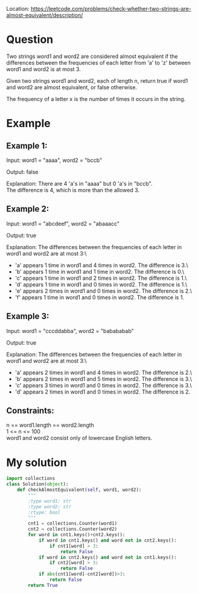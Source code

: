 Location: https://leetcode.com/problems/check-whether-two-strings-are-almost-equivalent/description/
# Question
Two strings word1 and word2 are considered almost equivalent if the differences between the frequencies of each letter from 'a' to 'z' between word1 and word2 is at most 3.

Given two strings word1 and word2, each of length n, return true if word1 and word2 are almost equivalent, or false otherwise.

The frequency of a letter x is the number of times it occurs in the string.
 
# Example

## Example 1:

Input: word1 = "aaaa", word2 = "bccb"

Output: false

Explanation: There are 4 'a's in "aaaa" but 0 'a's in "bccb".\
The difference is 4, which is more than the allowed 3.

## Example 2:

Input: word1 = "abcdeef", word2 = "abaaacc"

Output: true

Explanation: The differences between the frequencies of each letter in word1 and word2 are at most 3:\
- 'a' appears 1 time in word1 and 4 times in word2. The difference is 3.\
- 'b' appears 1 time in word1 and 1 time in word2. The difference is 0.\
- 'c' appears 1 time in word1 and 2 times in word2. The difference is 1.\
- 'd' appears 1 time in word1 and 0 times in word2. The difference is 1.\
- 'e' appears 2 times in word1 and 0 times in word2. The difference is 2.\
- 'f' appears 1 time in word1 and 0 times in word2. The difference is 1.

## Example 3:

Input: word1 = "cccddabba", word2 = "babababab"

Output: true

Explanation: The differences between the frequencies of each letter in word1 and word2 are at most 3:\
- 'a' appears 2 times in word1 and 4 times in word2. The difference is 2.\
- 'b' appears 2 times in word1 and 5 times in word2. The difference is 3.\
- 'c' appears 3 times in word1 and 0 times in word2. The difference is 3.\
- 'd' appears 2 times in word1 and 0 times in word2. The difference is 2.
 

## Constraints:

n == word1.length == word2.length\
1 <= n <= 100\
word1 and word2 consist only of lowercase English letters.
 

# My solution 
```python
import collections
class Solution(object):
    def checkAlmostEquivalent(self, word1, word2):
        """
        :type word1: str
        :type word2: str
        :rtype: bool
        """
        cnt1 = collections.Counter(word1)
        cnt2 = collections.Counter(word2)
        for word in cnt1.keys()+cnt2.keys():
            if word in cnt1.keys() and word not in cnt2.keys():
                if cnt1[word] > 3:
                    return False
            if word in cnt2.keys() and word not in cnt1.keys():
                if cnt2[word] > 3:
                    return False
            if abs(cnt1[word]-cnt2[word])>3:
                return False
        return True
            
```
